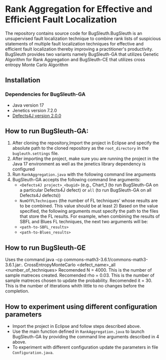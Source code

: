# Rank Aggregation for Effective and Efficient Fault Localization

The repository contains source code for BugSleuth.BugSleuth is an unsupervised fault localization technique to combine rank lists of suspicious statements of multiple fault localization techniques for effective and efficient fault localization thereby improving a practitioner's productivity. BugSleuth provides two variants namely BugSleuth-GA that utilizes Genetic Algorithm for Rank Aggregation and BugSleuth-CE that utilizes cross entropy Monte Carlo Algorithm

## Installation

### Dependencies for BugSleuth-GA
- Java version 17
- Jenetics version 7.2.0
- [Defects4J version 2.0.0](https://github.com/rjust/defects4j)

## How to run BugSleuth-GA:

1. After cloning the repository,Import the project in Eclipse and specify the absolute path to the cloned repository as the `root_directory` in the `bugleuth.settings` file.
2. After importing the project, make sure you are running the project in the Java 17 environment as well as the jenetics library dependency is configured
3. Run `RankAggregation.java` with the following command line arguments
4. BugSleuth-GA accepts the following command line arguments:
   - `<Defects4J project>_<bugid>` (e.g., Chart_1 (to run BugSleuth-GA on a particular Defects4J defect) or `all` (to run BugSleuth-GA on all Defects4J defects))
   - `NumOfFLTechniques` (the number of FL techniques' whose results are to be combined. This value should be at least 2) Based on the value specified, the     following arguments must specify the path to the files that store the FL results. For example, when combining the results of SBFL and Blues FL techniques, the next two arguments will be:
   - `<path-to-SBFL_results>`
   - `<path-to-Blues_results>`
  
## How to run BugSleuth-GE
Uses the command java -cp commons-math3-3.6.1/commons-math3-3.6.1.jar:. CrossEntropyMonteCarlo <defect_name>_all <number_of_techniques> <list> <of> <technique> <paths> <N> <rho> <it>
Recomended N = 4000. This is the number of sample matreces created.
Recomended rho = 0.03. This is the number of sample matreces chosen to update the probability.
Recomended it = 30. This is the number of itterations whith little to no changes before the completion. 

## How to experiment using different configuration parameters
   - Import the project in Eclipse and follow steps described above.
   - Use the main function defined in `RankAggregation.java` to launch BugSleuth-GA by providing the command line arguments described in 4 above.
   - To experiment with different configuration update the parameters in file `Configuration.java`.


